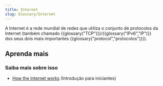 ```yaml
---
title: Internet
slug: Glossary/Internet
---
```


A Internet é a rede mundial de redes que utiliza o conjunto de protocolos da Internet (também chamado {{glossary("TCP")}}/{{glossary("IPv6","IP")}} dos seus dois mais importantes {{glossary("protocol","protocolos")}}).

## Aprenda mais

### Saiba mais sobre isso

- [How the Internet works](/en-US/Learn/How_the_Internet_works) (Introdução para iniciantes)
